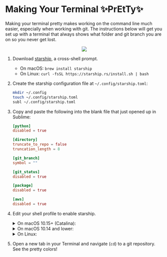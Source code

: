 # Making Your Terminal ✨PrEtTy✨

Making your terminal pretty makes working on the command line much easier, especially when working with git.
The instructions below will get you set up with a terminal that always shows what folder and git branch you are
on so you never get lost.

<p align="center">
  <img src="https://i.imgur.com/g0mvFWa.gif">
</p>

1. Download [starship](https://starship.rs/), a cross-shell prompt.

    - On macOS: `brew install starship`
    - On Linux: `curl -fsSL https://starship.rs/install.sh | bash`

2. Create the starship configuration file at `~/.config/starship.toml`:

    ```bash
    mkdir ~/.config
    touch ~/.config/starship.toml
    subl ~/.config/starship.toml
    ```

3. Copy and paste the following into the blank file that just opened up in Sublime:
    
    ```toml
    [python]
    disabled = true
    
    [directory]
    truncate_to_repo = false
    truncation_length = 8
    
    [git_branch]
    symbol = ""
    
    [git_status]
    disabled = true
    
    [package]
    disabled = true
    
    [aws]
    disabled = true
    ```

4. Edit your shell profile to enable starship.

    <details>
    <summary>On macOS 10.15+ (Catalina):</summary>
    
    Open `~/.zshrc` using Sublime Text:
    ```bash
    subl ~/.zshrc
    ```
    
    Then, add this to the end of the file:

    ```bash
    eval "$(starship init zsh)"
    ```
  
    </details>

    <details>
    <summary>On macOS 10.14 and lower:</summary>
    
    Open `~/.bash_profile` using Sublime Text:
    ```bash
    subl ~/.bash_profile
    ```
    
    Then, add this to the end of the file:

    ```bash
    eval "$(starship init bash)"
    ```
  
    </details>

    <details>
    <summary>On Linux:</summary>
    
    Open `~/.bashrc` using Sublime Text:
    ```bash
    subl ~/.bashrc
    ```
    
    Then, add this to the end of the file:

    ```bash
    eval "$(starship init bash)"
    ```
  
    </details>

5. Open a new tab in your Terminal and navigate (`cd`) to a git repository. See the pretty colors!
